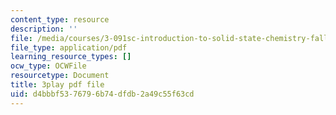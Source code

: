 ```yaml
---
content_type: resource
description: ''
file: /media/courses/3-091sc-introduction-to-solid-state-chemistry-fall-2010/d4bbbf5376796b74dfdb2a49c55f63cd_3dU0v-EvUmA.pdf
file_type: application/pdf
learning_resource_types: []
ocw_type: OCWFile
resourcetype: Document
title: 3play pdf file
uid: d4bbbf53-7679-6b74-dfdb-2a49c55f63cd
---
```

